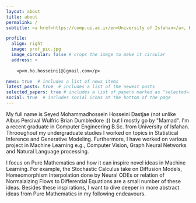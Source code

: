 ```yaml
---
layout: about
title: about
permalink: /
subtitle: <a href=https://comp.ui.ac.ir/en>University of Isfahan</a>, Hezarjarib Ave., Isfahan, Iran.

profile:
  align: right
  image: prof_pic.jpg
  image_circular: false # crops the image to make it circular
  address: >
    
    <p>m.ho.hosseini[@]gmail.com</p>

news: true  # includes a list of news items
latest_posts: true  # includes a list of the newest posts
selected_papers: true # includes a list of papers marked as "selected={true}"
social: true  # includes social icons at the bottom of the page
---
```


My full name is Seyed Mohammadhossein Hosseini Dastjae (not unlike Albus Percival Wulfric Brian Dumbledore :)) but I mostly go by "Mamad". I'm a recent graduate in Computer Engineering B.Sc. from University of Isfahan. Throoughout my undergraduate studies I worked on topics in Statistical Inference and Generative Modeling. Furthermore, I have worked on various project in Machine Learning e.g., Computer Vision, Graph Neural Networks and Natural Language processing.

I focus on Pure Mathematics and how it can inspire novel ideas in Machine Learning. For example, the Stochastic Calculus take on Diffusion Models, Homeomorphism Interpolation done by Neural ODEs or relation of Normalaizing Flows to Differential Equations are a small number of these ideas. Besides these inspirations, I want to dive deeper in more abstract ideas from Pure Mathematics in my following endeavours.